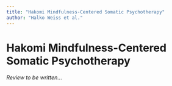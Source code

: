 ```yaml
---
title: "Hakomi Mindfulness-Centered Somatic Psychotherapy"
author: "Halko Weiss et al."
---
```


# Hakomi Mindfulness-Centered Somatic Psychotherapy

*Review to be written...*
